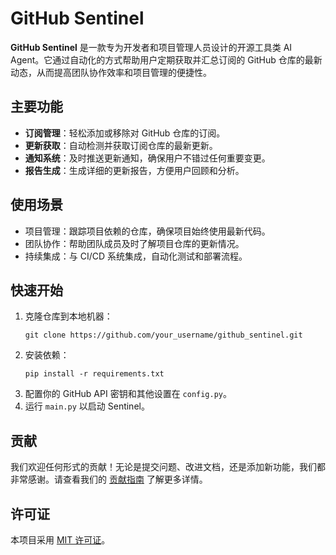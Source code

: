 # GitHub Sentinel

**GitHub Sentinel** 是一款专为开发者和项目管理人员设计的开源工具类 AI Agent。它通过自动化的方式帮助用户定期获取并汇总订阅的 GitHub 仓库的最新动态，从而提高团队协作效率和项目管理的便捷性。

## 主要功能

- **订阅管理**：轻松添加或移除对 GitHub 仓库的订阅。
- **更新获取**：自动检测并获取订阅仓库的最新更新。
- **通知系统**：及时推送更新通知，确保用户不错过任何重要变更。
- **报告生成**：生成详细的更新报告，方便用户回顾和分析。

## 使用场景

- 项目管理：跟踪项目依赖的仓库，确保项目始终使用最新代码。
- 团队协作：帮助团队成员及时了解项目仓库的更新情况。
- 持续集成：与 CI/CD 系统集成，自动化测试和部署流程。

## 快速开始

1. 克隆仓库到本地机器：
   ```
   git clone https://github.com/your_username/github_sentinel.git
   ```
2. 安装依赖：
   ```
   pip install -r requirements.txt
   ```
3. 配置你的 GitHub API 密钥和其他设置在 `config.py`。
4. 运行 `main.py` 以启动 Sentinel。

## 贡献

我们欢迎任何形式的贡献！无论是提交问题、改进文档，还是添加新功能，我们都非常感谢。请查看我们的 [贡献指南](CONTRIBUTING.md) 了解更多详情。

## 许可证

本项目采用 [MIT 许可证](LICENSE)。
